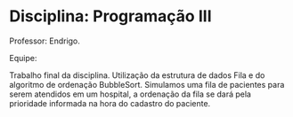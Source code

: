 # Disciplina: Programação III
Professor: Endrigo.

Equipe: 

Trabalho final da disciplina. Utilização da estrutura de dados Fila e do algoritmo de ordenação BubbleSort. 
Simulamos uma fila de pacientes para serem atendidos em um hospital, a ordenação da fila se dará pela prioridade informada na hora do cadastro do paciente.
